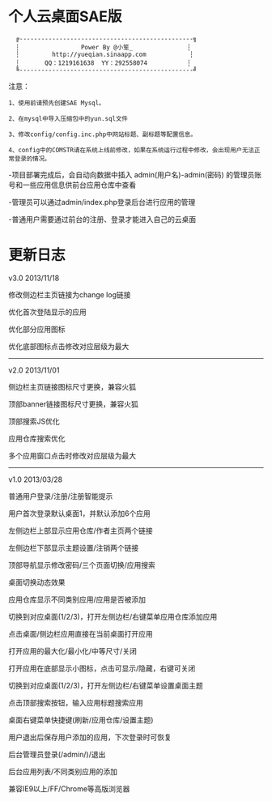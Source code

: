 个人云桌面SAE版
===========================
      ╔------------------------------------------------╗
      ┆                 Power By @小笙_               ┆
      ┆         http://yueqian.sinaapp.com            ┆
      ┆       QQ：1219161638  YY：292558074           ┆
      ╚------------------------------------------------╝

注意：

	1、使用前请预先创建SAE Mysql。
	
	2、在mysql中导入压缩包中的yun.sql文件
	
	3、修改config/config.inc.php中网站标题、副标题等配置信息。
	
	4、config中的COMSTR请在系统上线前修改，如果在系统运行过程中修改，会出现用户无法正常登录的情况。

-项目部署完成后，会自动向数据中插入 admin(用户名)-admin(密码) 的管理员账号和一些应用信息供前台应用仓库中查看

-管理员可以通过admin/index.php登录后台进行应用的管理

-普通用户需要通过前台的注册、登录才能进入自己的云桌面


更新日志
===========================
v3.0 2013/11/18

修改侧边栏主页链接为change log链接

优化首次登陆显示的应用

优化部分应用图标

优化底部图标点击修改对应层级为最大

------------------------------------------------------

v2.0 2013/11/01

侧边栏主页链接图标尺寸更换，兼容火狐

顶部banner链接图标尺寸更换，兼容火狐

顶部搜索JS优化

应用仓库搜索优化

多个应用窗口点击时修改对应层级为最大

------------------------------------------------------

v1.0 2013/03/28

普通用户登录/注册/注册智能提示

用户首次登录默认桌面1，并默认添加6个应用

左侧边栏上部显示应用仓库/作者主页两个链接

左侧边栏下部显示主题设置/注销两个链接

顶部导航显示修改密码/三个页面切换/应用搜索

桌面切换动态效果

应用仓库显示不同类别应用/应用是否被添加

切换到对应桌面(1/2/3)，打开左侧边栏/右键菜单应用仓库添加应用

点击桌面/侧边栏应用直接在当前桌面打开应用

打开应用的最大化/最小化/中等尺寸/关闭

打开应用在底部显示小图标，点击可显示/隐藏，右键可关闭

切换到对应桌面(1/2/3)，打开左侧边栏/右键菜单设置桌面主题

点击顶部搜索按钮，输入应用标题搜索应用

桌面右键菜单快捷键(刷新/应用仓库/设置主题)

用户退出后保存用户添加的应用，下次登录时可恢复

后台管理员登录(/admin/)/退出

后台应用列表/不同类别应用的添加

兼容IE9以上/FF/Chrome等高版浏览器

